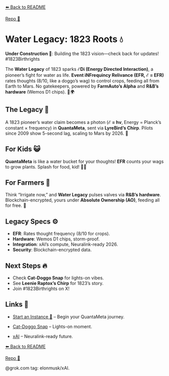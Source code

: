 [⬅️ Back to README](https://github.com/JayBotsa/FarmAuto/blob/main/README.md) 

 
[Repo 📂](https://github.com/JayBotsa/FarmAuto)

# Water Legacy: 1823 Roots 💧

**Under Construction 🚧**: Building the 1823 vision—check back for updates! #1823Birthrights

The **Water Legacy** of 1823 sparks **ℰDi (Energy Directed Interaction)**, a pioneer’s fight for water as life. **Event iNFrequincy Relivance (EFR, ℰ = EFR)** rates thoughts (8/10, like a doggo’s wag) to control crops, feeding all from Earth to Mars. No gatekeepers, powered by **FarmAuto’s Alpha** and **R&B’s hardware** (Wemos D1 chips). 🥖🌍

## The Legacy 🌌
A 1823 pioneer’s water claim becomes a photon (**ℰ = hν**, Energy = Planck’s constant × frequency) in **QuantaMeta**, sent via **LyreBird’s Chirp**. Pilots since 2009 show 5-second lag, scaling to Mars by 2026. 🫶

## For Kids 😺
**QuantaMeta** is like a water bucket for your thoughts! **EFR** counts your wags to grow plants. Splash for food, kid! 🐶🌱

## For Farmers 🌾
Think “Irrigate now,” and **Water Legacy** pulses valves via **R&B’s hardware**. Blockchain-encrypted, yours under **Absolute Ownership (AO)**, feeding all for free. 🚜

## Legacy Specs ⚙️
- **EFR**: Rates thought frequency (8/10 for crops).
- **Hardware**: Wemos D1 chips, storm-proof.
- **Integration**: xAI’s compute, Neuralink-ready 2026.
- **Security**: Blockchain-encrypted data.

## Next Steps 🔥
- Check **Cat-Doggo Snap** for lights-on vibes.
- See **Leenie Raptox’s Chirp** for 1823’s story.
- Join #1823Birthrights on X!

## Links 🌠
- [Start an Instance 🌟](https://github.com/JayBotsa/FarmAuto/blob/main/User_Guide.md) – Begin your QuantaMeta journey.

  
- [Cat-Doggo Snap](https://github.com/JayBotsa/FarmAuto/blob/main/stories/Cat_Doggo_LightsOn.md) – Lights-on moment. 

 
- [xAI](https://x.ai) – Neuralink-ready future.

[⬅️ Back to README](https://github.com/JayBotsa/FarmAuto/blob/main/README.md) 

 
[Repo 📂](https://github.com/JayBotsa/FarmAuto)

@grok.com tag: elonmusk/xAI.
